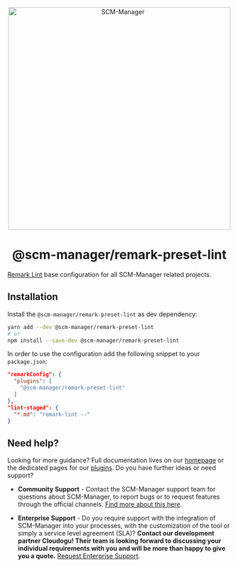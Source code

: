 <p align="center">
  <a href="https://scm-manager.org/">
    <img alt="SCM-Manager" src="https://download.scm-manager.org/images/logo/scm-manager_logo.png" width="500" />
  </a>
</p>
<h1 align="center">
  @scm-manager/remark-preset-lint
</h1>

[Remark Lint](https://github.com/remarkjs/remark-lint) base configuration for all SCM-Manager related projects.

## Installation

Install the `@scm-manager/remark-preset-lint` as dev dependency:

```bash
yarn add --dev @scm-manager/remark-preset-lint
# or 
npm install --save-dev @scm-manager/remark-preset-lint
```

In order to use the configuration add the following snippet to your `package.json`:

```json
"remarkConfig": {
  "plugins": [
    "@scm-manager/remark-preset-lint"
  ]
},
"lint-staged": {
  "*.md": "remark-lint --"
}
```

## Need help?

Looking for more guidance? Full documentation lives on our [homepage](https://scm-manager.org/docs/) or the dedicated pages for our [plugins](https://scm-manager.org/plugins/). Do you have further ideas or need support?

- **Community Support** - Contact the SCM-Manager support team for questions about SCM-Manager, to report bugs or to request features through the official channels. [Find more about this here](https://scm-manager.org/support/).

- **Enterprise Support** - Do you require support with the integration of SCM-Manager into your processes, with the customization of the tool or simply a service level agreement (SLA)? **Contact our development partner Cloudogu! Their team is looking forward to discussing your individual requirements with you and will be more than happy to give you a quote.** [Request Enterprise Support](https://cloudogu.com/en/scm-manager-enterprise/).
